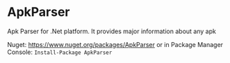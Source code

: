# ApkParser
Apk Parser for .Net platform. It provides major information about any apk

Nuget: https://www.nuget.org/packages/ApkParser
or in Package Manager Console: `Install-Package ApkParser`
